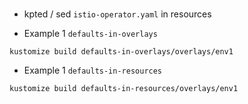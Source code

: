 # 
- kpted / sed `istio-operator.yaml` in resources

- Example 1 `defaults-in-overlays`

```
kustomize build defaults-in-overlays/overlays/env1
```

- Example 1 `defaults-in-resources`

```
kustomize build defaults-in-resources/overlays/env1
```

